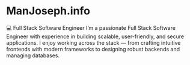 # ManJoseph.info
💻 Full Stack Software Engineer  I’m a passionate Full Stack Software Engineer with experience in building scalable, user-friendly, and secure applications. I enjoy working across the stack — from crafting intuitive frontends with modern frameworks to designing robust backends and managing databases.
